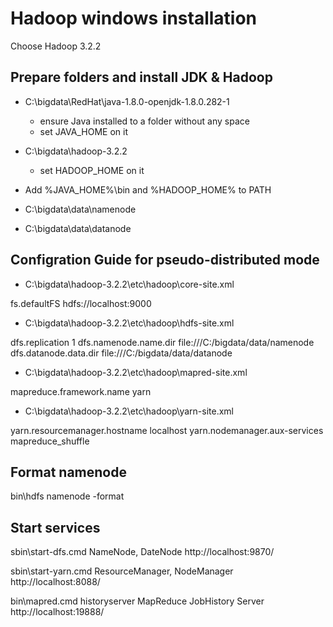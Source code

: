 # Hadoop windows installation
Choose Hadoop 3.2.2

## Prepare folders and install JDK & Hadoop

* C:\bigdata\RedHat\java-1.8.0-openjdk-1.8.0.282-1
   * ensure Java installed to a folder without any space 
   * set JAVA_HOME on it

* C:\bigdata\hadoop-3.2.2
   * set HADOOP_HOME on it

* Add %JAVA_HOME%\bin and %HADOOP_HOME% to PATH

* C:\bigdata\data\namenode

* C:\bigdata\data\datanode

## Configration Guide for pseudo-distributed mode
* C:\bigdata\hadoop-3.2.2\etc\hadoop\core-site.xml
<configuration>
    <property>
        <name>fs.defaultFS</name>
        <value>hdfs://localhost:9000</value>
    </property>
</configuration>

* C:\bigdata\hadoop-3.2.2\etc\hadoop\hdfs-site.xml
<configuration>
    <property>
        <name>dfs.replication</name>
        <value>1</value>
    </property>
    <property>
        <name>dfs.namenode.name.dir</name>
        <value>file:///C:/bigdata/data/namenode</value>
    </property>
    <property>
        <name>dfs.datanode.data.dir</name>
        <value>file:///C:/bigdata/data/datanode</value>
    </property>
</configuration>

* C:\bigdata\hadoop-3.2.2\etc\hadoop\mapred-site.xml
<configuration>
    <property>
        <name>mapreduce.framework.name</name>
        <value>yarn</value>
    </property>
</configuration>

* C:\bigdata\hadoop-3.2.2\etc\hadoop\yarn-site.xml
<configuration>
    <property>
        <name>yarn.resourcemanager.hostname</name>
        <value>localhost</value>
    </property>
    <property>
        <!-- Shuffle service that needs to be set for Map Reduce applications -->
        <name>yarn.nodemanager.aux-services</name>
        <value>mapreduce_shuffle</value>
    </property>
</configuration>

## Format namenode
bin\hdfs namenode -format

## Start services
sbin\start-dfs.cmd
    NameNode, DateNode
    http://localhost:9870/

sbin\start-yarn.cmd
    ResourceManager, NodeManager
    http://localhost:8088/

bin\mapred.cmd historyserver
    MapReduce JobHistory Server
    http://localhost:19888/

